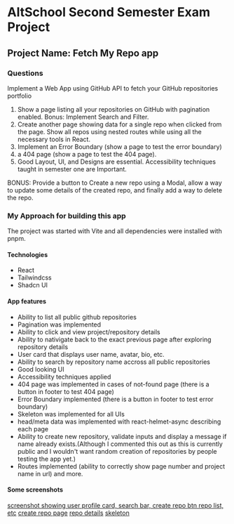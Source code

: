 # AltSchool Second Semester Exam Project

## Project Name: Fetch My Repo app

### Questions

Implement a Web App using GitHub API to fetch your GitHub repositories portfolio

1. Show a page listing all your repositories on GitHub with pagination enabled. Bonus: Implement Search and Filter.
2. Create another page showing data for a single repo when clicked from the page. Show all repos using nested routes while using all the necessary tools in React.
3. Implement an Error Boundary (show a page to test the error boundary)
4. a 404 page  (show a page to test the 404 page).
5. Good Layout, UI, and Designs are essential. Accessibility techniques taught in semester one are Important.

BONUS: Provide a button to Create a new repo using a Modal, allow a way to update some details of the created repo, and finally add a way to delete the repo.

### My Approach for building this app

The project was started with Vite and all dependencies were installed with pnpm.

#### Technologies

- React
- Tailwindcss
- Shadcn UI

#### App features

- Ability to list all public github repositories
- Pagination was implemented
- Ability to click and view project/repository details
- Ability to nativigate back to the exact previous page after exploring repository details
- User card that displays user name, avatar, bio, etc.
- Ability to search by repository name accross all public repositories
- Good looking UI
- Accessibility techniques applied
- 404 page was implemented in cases of not-found page (there is a button in footer to test 404 page)
- Error Boundary implemented (there is a button in footer to test error boundary)
- Skeleton was implemented for all UIs
- head/meta data was implemented with react-helmet-async describing each page
- Ability to create new repository, validate inputs and display a message if name already exists.(Although I commented this out as this is currently public and I wouldn't want random creation of repositories by people testing the app yet.)
- Routes implemented (ability to correctly show page number and project name in url) and more.

#### Some screenshots

[screenshot showing user profile card, search bar, create repo btn repo list, etc](./src/assets/images/create-btn.png)
[create repo page](./src//assets/images/create-repo-route.png)
[repo details](./src/assets/images/project-details-page.png)
[skeleton](./src/assets/images/skeleton.png)
